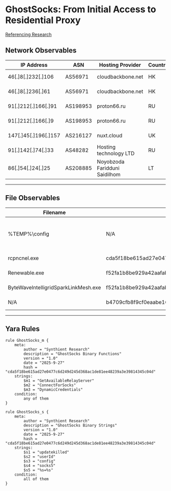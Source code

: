 # GhostSocks: From Initial Access to Residential Proxy

[Referencing Research](https://synthient.com/blog/ghostsocks-from-initial-access-to-residential-proxy)

## Network Observables

| IP Address         | ASN      | Hosting Provider                  | Country | Description                  |
|--------------------|----------|-----------------------------------|---------|------------------------------|
| 46[.]8[.]232[.]106 | AS56971  | cloudbackbone.net                 | HK      | Relay Server                 |
| 46[.]8[.]236[.]61  | AS56971  | cloudbackbone.net                 | HK      | Relay Server                 |
| 91[.]212[.]166[.]91| AS198953 | proton66.ru                       | RU      | Relay Server                 |
| 91[.]212[.]166[.]9 | AS198953 | proton66.ru                       | RU      | Relay Server                 |
| 147[.]45[.]196[.]157| AS216127| nuxt.cloud                        | UK      | Relay Server                 |
| 91[.]142[.]74[.]33 | AS48282  | Hosting technology LTD            | RU      | C2 Dashboard                 |
| 86[.]54[.]24[.]25  | AS208885 | Noyobzoda Faridduni Saidilhom     | LT      | Serving GhostSocks binary    |

---

## File Observables

| Filename                               | SHA-256 Hash                                                           | Description                                  |
|----------------------------------------|------------------------------------------------------------------------|----------------------------------------------|
| %TEMP%\config                          | N/A                                                                    | Configuration file that stores relay server information |
| rcpncnel.exe                           | cda5f18be615ad27e0477c6d249d245d368ac1de81ee48239a3e39814345c04d       | GhostSocks Binary                            |
| Renewable.exe                          | f52fa1b8be929a42aafab8f0a80932e52b949ee35498f22b6d58e5e6ed107b99       | GhostSocks Binary                            |
| ByteWaveIntelligridSparkLinkMesh.exe   | f52fa1b8be929a42aafab8f0a80932e52b949ee35498f22b6d58e5e6ed107b99       | GhostSocks Binary                            |
| N/A                                    | b4709cfb8f9cf0eaabe16ab218d60a0e64c3fa568d42fcac51f867e1d2cdc1fe       | GhostSocks Binary                            |

---

## Yara Rules

```yara
rule GhostSocks_m {
	meta:
		author = "Synthient Research"
		description = "GhostSocks Binary Functions"
		version = "1.0"
		date = "2025-9-27"
		hash = "cda5f18be615ad27e0477c6d249d245d368ac1de81ee48239a3e39814345c04d"
	strings:
		$m1 = "GetAvailableRelayServer"
		$m2 = "ConnectForSocks"
		$m3 = "DynamicCredentials"
	condition:
		any of them
}
```

```yara
rule GhostSocks_s {
	meta:
		author = "Synthient Research"
		description = "GhostSocks Binary Strings"
		version = "1.0"
		date = "2025-9-27"
		hash = "cda5f18be615ad27e0477c6d249d245d368ac1de81ee48239a3e39814345c04d"
	strings:
		$s1 = "updatekilled"
		$s2 = "userId"
		$s3 = "config"
		$s4 = "socks5"
		$s5 = "%s=%s"
	condition:
		all of them
}

```
